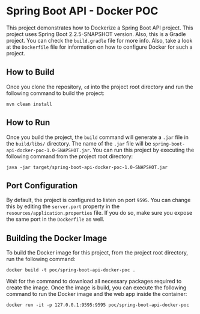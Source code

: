 # Spring Boot API - Docker POC
This project demonstrates how to Dockerize a Spring Boot API project. This project uses Spring Boot 2.2.5-SNAPSHOT version.
Also, this is a Gradle project. You can check the ```build.gradle``` file for more info. Also, take a look at the 
```Dockerfile``` file for information on how to configure Docker for such a project.

## How to Build
Once you clone the repository, ```cd``` into the project root directory and run the following command to build the project:

```shell script
mvn clean install
```

## How to Run
Once you build the project, the ```build``` command will generate a ```.jar``` file in the ```build/libs/``` directory.
The name of the ```.jar``` file will be ```spring-boot-api-docker-poc-1.0-SNAPSHOT.jar```. You can run this project
by executing the following command from the project root directory:

```shell script
java -jar target/spring-boot-api-docker-poc-1.0-SNAPSHOT.jar
```

## Port Configuration
By default, the project is configured to listen on port ```9595```. You can change this by editing the ```server.port``` 
property in the ```resources/application.properties``` file. If you do so, make sure you expose the same port in the 
```Dockerfile``` as well.

## Building the Docker Image
To build the Docker image for this project, from the project root directory, run the following command:

```shell script
docker build -t poc/spring-boot-api-docker-poc .
```

Wait for the command to download all necessary packages required to create the image. Once the image is build, you can
execute the following command to run the Docker image and the web app inside the container:

```shell script
docker run -it -p 127.0.0.1:9595:9595 poc/spring-boot-api-docker-poc
```